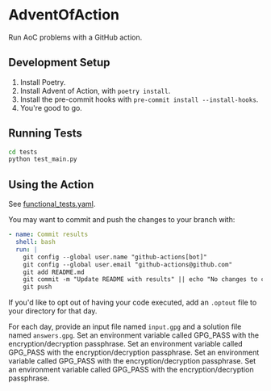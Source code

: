 # AdventOfAction

Run AoC problems with a GitHub action.

## Development Setup

1. Install Poetry.
2. Install Advent of Action, with `poetry install`.
3. Install the pre-commit hooks with `pre-commit install --install-hooks`.
4. You're good to go.

## Running Tests

```bash
cd tests
python test_main.py
```

## Using the Action

See [functional_tests.yaml](.github/workflows/functional_tests.yaml).

You may want to commit and push the changes to your branch with:

```yaml
- name: Commit results
  shell: bash
  run: |
    git config --global user.name "github-actions[bot]"
    git config --global user.email "github-actions@github.com"
    git add README.md
    git commit -m "Update README with results" || echo "No changes to commit"
    git push
```

If you'd like to opt out of having your code executed, add an `.optout` file to your directory for that day.

For each day, provide an input file named `input.gpg` and a solution file named `answers.gpg`. Set an environment variable called GPG_PASS with the encryption/decryption passphrase. Set an environment variable called GPG_PASS with the encryption/decryption passphrase. Set an environment variable called GPG_PASS with the encryption/decryption passphrase. Set an environment variable called GPG_PASS with the encryption/decryption passphrase.
